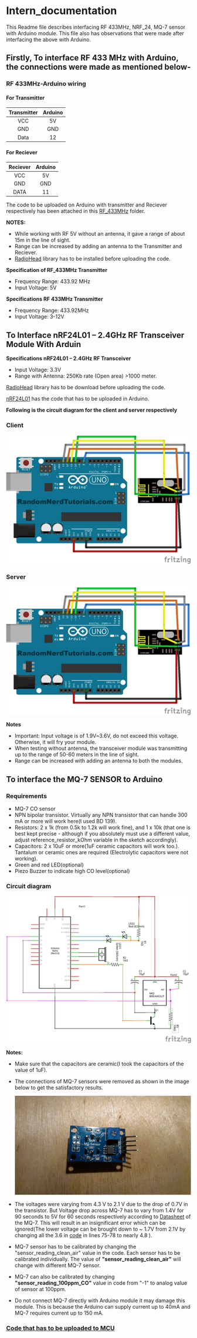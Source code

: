 # Intern_documentation
This Readme file describes interfacing RF 433MHz, NRF_24, MQ-7 sensor with Arduino module. This file also has observations that were made after interfacing the above with Arduino. 


## Firstly, To interface RF 433 MHz with Arduino, the connections were made as mentioned below-
### RF 433MHz-Arduino wiring
#### For Transmitter
| Transmitter | Arduino |
| :---------: | :------:|
| VCC | 5V |
| GND | GND |
|Data | 12 |
#### For Reciever
|Reciever| Arduino|
| :----: | :-----:|
|VCC|5V|
|GND|GND|
|DATA|11|


The code to be uploaded on Arduino with transmitter and Reciever respectively has been attached in this [RF_433MHz](https://github.com/avianshgaur/Intern_documentation/tree/master/RF_433Hz) folder.


**NOTES:**
* While working with RF 5V without an antenna, it gave a range of about 15m in the line of sight.
* Range can be increased by adding an antenna to the Transmitter and Reciever.
* [RadioHead](http://www.airspayce.com/mikem/arduino/RadioHead/RadioHead-1.46.zip) library has to be installed before uploading the code.

**Specification of RF_433MHz Transmitter**
* Frequency Range: 433.92 MHz
* Input Voltage: 5V

**Specifications RF 433MHz Transmitter**
* Frequency Range: 433.92MHz
* Input Voltage: 3-12V

## To Interface nRF24L01 – 2.4GHz RF Transceiver Module With Arduin
**Specifications nRF24L01 – 2.4GHz RF Transceiver**
* Input Voltage: 3.3V
* Range with Antenna: 250Kb rate (Open area) >1000 meter.

[RadioHead](http://www.airspayce.com/mikem/arduino/RadioHead/RadioHead-1.46.zip) library has to be download before uploading the code.


[nRF24L01](https://github.com/avianshgaur/Intern_documentation/tree/master/nRF24L01) has the code that has to be uploaded in Arduino.

**Following is the circuit diagram for the client and server respectively**

### Client
![Client](https://github.com/avianshgaur/Intern_documentation/blob/master/png_nRF24/Client.png)

### Server
 ![Server](https://github.com/avianshgaur/Intern_documentation/blob/master/png_nRF24/Server.png)

**Notes**
* Important: Input voltage is of 1.9V~3.6V, do not exceed this voltage. Otherwise, it will fry your module. 
* When testing without antenna, the transceiver module was transmitting up to the range of 50-60 meters in the line of sight.
* Range can be increased with adding an antenna to both the modules.

## To interface the MQ-7 SENSOR to Arduino
 ### Requirements
  * MQ-7 CO sensor
  *  NPN bipolar transistor. Virtually any NPN transistor that can handle 300 mA or more will work here(I used BD 139).
  * Resistors: 2 x 1k (from 0.5k to 1.2k will work fine), and 1 x 10k (that one is best kept precise - although if you absolutely must use a different value, adjust reference_resistor_kOhm variable in the sketch accordingly).
  * Capacitors: 2 x 10uF or more(1uF ceramic capacitors will work too.). Tantalum or ceramic ones are required (Electrolytic capacitors were not working).
  * Green and red LED(optional)
  * Piezo Buzzer to indicate high CO level(optional)
  
  ### Circuit diagram
  
  ![](https://github.com/avianshgaur/Intern_documentation/blob/master/other_png/MQ-7_circuit.jpg)


 **Notes:**
* Make sure that the capacitors are ceramic(I took the capacitors of the value of 1uF).
* The connections of MQ-7 sensors were removed as shown in the image below to get the satisfactory results.
  
  ![Modified MQ7](https://github.com/avianshgaur/Intern_documentation/blob/master/other_png/modified_MQ-7.jpg)
* The voltages were varying from 4.3 V to 2.1 V due to the drop of 0.7V in the transistor. But Voltage drop across MQ-7 has to vary from 1.4V for 90 seconds to 5V for 60 seconds respectively according to [Datasheet](https://www.sparkfun.com/datasheets/Sensors/Biometric/MQ-7.pdf) of the MQ-7. This will result in an insignificant error which can be ignored(The lower voltage can be brought down to ~ 1.7V from 2.1V by changing all the 3.6 in [code](https://github.com/avianshgaur/Intern_documentation/blob/master/co_monitor.ino) in lines 75-78 to nearly 4.8 ).
* MQ-7 sensor has to be calibrated by changing the "sensor_reading_clean_air" value in the code. Each sensor has to be calibrated individually. The value of **"sensor_reading_clean_air"** will change with different MQ-7 sensor.
* MQ-7 can also be calibrated by changing **"sensor_reading_100ppm_CO"** value in code from "-1" to analog value of sensor at 100ppm. 
* Do not connect MQ-7 directly with Arduino module it may damage this  module. This is because the Arduino can supply current up to 40mA and MQ-7 requires current up to 150 mA.
### [Code that has to be uploaded to MCU](https://github.com/avianshgaur/Intern_documentation/blob/master/co_monitor.ino)


